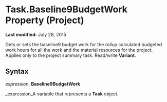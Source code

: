 
# Task.Baseline9BudgetWork Property (Project)

 **Last modified:** July 28, 2015

Gets or sets the baseline9 budget work for the rollup calculated budgeted work hours for all the work and the material resources for the project. Applies only to the project summary task. Read/write  **Variant**.

## Syntax

 _expression_. **Baseline9BudgetWork**

 _expression_A variable that represents a  **Task** object.

